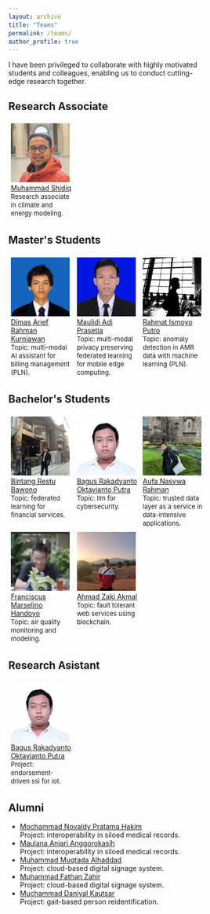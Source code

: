 ```yaml
---
layout: archive
title: "Teams"
permalink: /teams/
author_profile: true
---
```


<style> * { box-sizing: border-box; } .img-container { float: left; width: 33.33%; padding: 5px; } .clearfix::after { content: ""; clear: both; display: table; }
    
</style>

I have been privileged to collaborate with highly motivated students and colleagues, enabling us to conduct cutting-edge research together.

Research Associate
------------------
<div class="clearfix">
    <div class="img-container">
        <img src="../images/teams/shidiq.jpg" style="width:120px;height:120px"> <br>
        <a href="https://www.linkedin.com/in/shidiq-muhammad-72972140/" target="_blank">Muhammad Shidiq</a> <br>
        <font size="2">Research associate in climate and energy modeling.</font>
    </div>
</div>

Master's Students
-----------------
<div class="clearfix">
    <div class="img-container">
        <img src="../images/teams/dimas.jpeg" style="width:120px;height:120px"> <br>
        <a href="#" target="_blank">Dimas Arief Rahman Kurniawan</a> <br>
        <font size="2">Topic: multi-modal AI assistant for billing management (PLN).</font>
    </div>
    <div class="img-container">
        <img src="../images/teams/maulidi.jpeg" style="width:120px;height:120px"> <br>
        <a href="https://id.linkedin.com/in/maulidi-adi" target="_blank">Maulidi Adi Prasetia</a> <br>
        <font size="2">Topic: multi-modal privacy preserving federated learning for mobile edge computing.</font>
    </div>
    <div class="img-container">
        <img src="../images/teams/rahmat.jpeg" style="width:120px;height:120px"> <br>
        <a href="#" target="_blank">Rahmat Ismoyo Putro</a> <br>
        <font size="2">Topic: anomaly detection in AMR data with machine learning (PLN).</font>
    </div>
</div>

Bachelor's Students
-------------------
<div class="clearfix">
    <div class="img-container">
        <img src="../images/teams/bintang.png" style="width:120px;height:120px"> <br>
        <a href="https://www.linkedin.com/in/bintangrestubawono/" target="_blank">Bintang Restu Bawono</a> <br>
        <font size="2">Topic: federated learning for financial services.</font>
    </div>
    <div class="img-container">
        <img src="../images/teams/raka.jpeg" style="width:120px;height:120px"> <br>
        <a href="https://id.linkedin.com/in/bagus-rakadyanto-oktavianto-putra-0b0839221" target="_blank">Bagus Rakadyanto Oktavianto Putra</a> <br>
        <font size="2">Topic: llm for cybersecurity.</font>
    </div>
    <div class="img-container">
        <img src="../images/teams/aufa.jpeg" style="width:120px;height:120px"> <br>
        <a href="https://id.linkedin.com/in/aufarahman" target="_blank">Aufa Nasywa Rahman</a> <br>
        <font size="2">Topic: trusted data layer as a service in data-intensive applications.</font>
    </div>
</div>
<div class="clearfix">
    <div class="img-container">
        <img src="../images/teams/marsel.jpeg" style="width:120px;height:120px"> <br>
        <a href="https://id.linkedin.com/in/franciscus-marselino-handoyo-790822220" target="_blank">Franciscus Marselino Handoyo</a> <br>
        <font size="2">Topic: air quality monitoring and modeling.</font>
    </div>
    <div class="img-container">
        <img src="../images/teams/zaki.jpeg" style="width:120px;height:120px"> <br>
        <a href="https://id.linkedin.com/in/ahmad-zaki-akmal" target="_blank">Ahmad Zaki Akmal</a> <br>
        <font size="2">Topic: fault tolerant web services using blockchain.</font>
    </div>
</div>

Research Asistant
-----------------
<div class="clearfix">
    <div class="img-container">
    <img src="../images/teams/raka.jpeg" style="width:120px;height:120px"> <br>
    <a href="https://id.linkedin.com/in/bagus-rakadyanto-oktavianto-putra-0b0839221" target="_blank">Bagus Rakadyanto Oktavianto Putra</a> <br>
    <font size="2">Project: endorsement-driven ssi for iot.</font>
    </div>
</div>

Alumni
-----------------
- [Mochammad Novaldy Pratama Hakim](https://www.linkedin.com/in/muhammadfathanzahir/) <br> 
Project: interoperability in siloed medical records.
- [Maulana Anjari Anggorokasih](https://www.linkedin.com/in/maulana-anjari-anggorokasih/)<br>
Project: interoperability in siloed medical records.
- [Muhammad Muqtada Alhaddad](https://www.linkedin.com/in/muhammad-muqtada-alhaddad-b02b44195/)<br>
Project: cloud-based digital signage system.
- [Muhammad Fathan Zahir](https://www.linkedin.com/in/muhammadfathanzahir/)<br>
Project: cloud-based digital signage system.
- [Muchammad Daniyal Kautsar](https://www.linkedin.com/in/mdaniyalk/)<br>
Project: gait-based person reidentification.